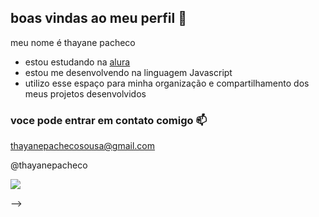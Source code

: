 ## boas vindas ao meu perfil 👋

meu nome é thayane pacheco

- estou estudando na [alura](https://www.alura.com.br)
- estou me desenvolvendo na linguagem Javascript
- utilizo esse espaço para minha organização e compartilhamento dos meus projetos desenvolvidos

### voce pode entrar em contato comigo 📫

thayanepachecosousa@gmail.com 

@thayanepacheco

![](https://media1.tenor.com/m/qoWxbQWIST0AAAAC/sad-squidward-squidward.gif)

-->
